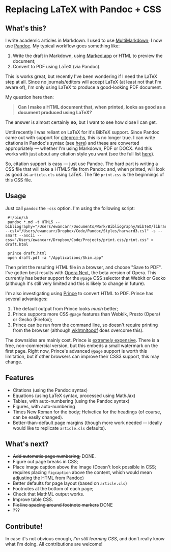 # Replacing LaTeX with Pandoc + CSS

What's this?
------------

I write academic articles in Markdown. I used to use
[MultiMarkdown](http://fletcherpenney.net/multimarkdown/); I now use
[Pandoc](http://johnmacfarlane.net/pandoc/). My typical workflow goes
something like:

 1. Write the draft in Markdown, using [Marked.app](http://markedapp.com/)
 	or HTML to preview the document;
 2. Convert to PDF using LaTeX (via Pandoc).
 
This is works great, but recently I've been wondering if I need the
LaTeX step at all. Since no journals/editors will accept LaTeX (at least
not that I'm aware of), I'm only using LaTeX to produce a good-looking
PDF document.

My question here then: 

>**Can I make a HTML document that, when printed,
looks as good as a document produced using LaTeX?** 

The answer is almost
certainly **no**, but I want to see how close I can get.

Until recently I was reliant on LaTeX for it's BibTeX support. Since
Pandoc came out with support for
[citeproc-hs](http://gorgias.mine.nu/repos/citeproc-hs/), this is no
longer true. I can write citations in Pandoc's syntax (see
[here](http://johnmacfarlane.net/pandoc/README.html#citations-1)) and
these are converted appropriately &mdash; whether I'm using Markdown,
PDF or DOCX. And this works with just about any citation style you want
(see the full list
[here](https://github.com/citation-style-language/styles)).

So, citation support is easy &mdash; just use Pandoc. The hard part is
writing a CSS file that will take a HTML5 file from Pandoc and, when
printed, will look as good as `article.cls` using LaTeX. The file
`print.css` is the beginnings of this CSS file.

Usage
-----

Just call `pandoc` the `-css` option. I'm using the following script:

     #!/bin/sh
     pandoc *.md -t HTML5 --bibliography="/Users/ewancarr/Documents/Work/Bibliography/BibTeX/library.bib" --csl="/Users/ewancarr/Dropbox/Code/Pandoc/Styles/harvard3.csl" -s --smart --ascii --css="/Users/ewancarr/Dropbox/Code/Projects/print.css/print.css" > draft.html
     
     prince draft.html
     open draft.pdf -a "/Applications/Skim.app"


Then print the resulting HTML file in a browser, and choose
"Save to PDF". I've gotten best results with [Opera
Next](http://www.opera.com/browser/next/), the beta version of Opera.
This currently has better support for the `@page` CSS selector that
Webkit or Gecko (although it's still very limited and this is likely to
change in future).

I'm also investigating using [Prince](http://www.princexml.com/) to convert
HTML to PDF. Prince has several advantages:

 1. The default output from Prince looks *much* better; 
 2. Prince supports more CSS `@page` features than Webkik, Presto (Opera) or Gecko (Firefox);
 3. Prince can be run from the command line, so doesn't require printing from the browser
 	(although [wkhtmltopdf](http://code.google.com/p/wkhtmltopdf/) does overcome this). 

The downsides are mainly cost. Prince is [extremely expensive](http://www.princexml.com/purchase/). 
There is a free, non-commercial version, but this embeds a small watermark on the first
page. Right now, Prince's advanced `@page` support is worth this limitation, but if other
browsers can improve their CSS3 support, this may change.

Features
--------

 - Citations (using the Pandoc syntax)
 - Equations (using LaTeX syntax, processed using MathJax)
 - Tables, with auto-numbering (using the Pandoc syntax)
 - Figures, with auto-numbering
 - Times New Roman for the body; Helvetica for the headings (of course, 
   can be easily changed).
 - Better-than-default page margins (though more work needed -- ideally would like 
   to replicate `article.cls` defaults).



What's next?
------------

- ~~Add automatic page numbering;~~ DONE.
- Figure out page breaks in CSS;
- Place image caption above the image (Doesn't look possible in CSS; 
  requires placing `figcaption` above the content, which would mean 
  adjusting the HTML from Pandoc)
- Better defaults for page layout (based on `article.cls`)
- Footnotes at the bottom of each page;
- Check that MathML output works.
- Improve table CSS.
- ~~Fix line spacing around footnote markers~~ DONE
- ???

Contribute!
-----------

In case it's not obvious enough, *I'm still learning CSS*, and don't
really know what I'm doing. All contributions are welcome!


